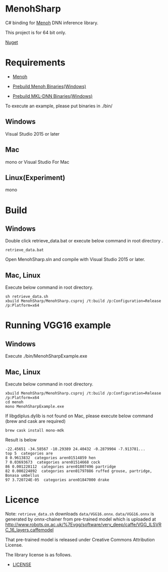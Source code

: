 # MenohSharp

C# binding for [Menoh](https://github.com/pfnet-research/menoh/) DNN inference library.

This project is for 64 bit only.

[Nuget](https://www.nuget.org/packages/MenohSharp/)

# Requirements

- [Menoh](https://github.com/pfnet-research/menoh/)

- [Prebuild Menoh Binaries(Windows)](https://github.com/pfnet-research/menoh/releases/download/v1.1.0/menoh_prebuild_win_v1.1.0.zip)

- [Prebuild MKL-DNN Binaries(Windows)](https://github.com/pfnet-research/menoh/releases/download/v1.1.0/mkl-dnn-0.16-win64.zip)

To execute an example, please put binaries in ./bin/

## Windows

Visual Studio 2015 or later

## Mac

mono or Visual Studio For Mac

## Linux(Experiment)

mono

# Build

## Windows

Double click retrieve_data.bat or execute below command in root directory .

```
retrieve_data.bat
```

Open MenohSharp.sln and compile with Visual Studio 2015 or later.

## Mac, Linux

Execute below command in root directory.

```
sh retrieve_data.sh
xbuild MenohSharp/MenohSharp.csproj /t:build /p:Configuration=Release /p:Platform=x64
```

# Running VGG16 example

## Windows

Execute ./bin/MenohSharpExample.exe

## Mac, Linux

Execute below command in root directory.

```
xbuild MenohSharp/MenohSharp.csproj /t:build /p:Configuration=Release /p:Platform=x64
cd menoh
mono MenohSharpExample.exe
```

If libgdiplus.dylib is not found on Mac, please execute below command (brew and cask are required)

```
brew cask install mono-mdk
```

 Result is below

```
-22.45651 -34.58567 -10.29389 24.40432 -0.2879904 -7.913781...
top 5  categories are
8 0.9613832  categories aren01514859 hen
7 0.03693673  categories aren01514668 cock
86 0.001228112  categories aren01807496 partridge
82 0.000224892  categories aren01797886 ruffed grouse, partridge, Bonasa umbellus
97 3.720724E-05  categories aren01847000 drake
```

# Licence

Note: `retrieve_data.sh` downloads `data/VGG16.onnx`. `data/VGG16.onnx` is generated by onnx-chainer from pre-trained model which is uploaded
at http://www.robots.ox.ac.uk/%7Evgg/software/very_deep/caffe/VGG_ILSVRC_16_layers.caffemodel

That pre-trained model is released under Creative Commons Attribution License.

The library license is as follows.

- [LICENSE](LICENSE)
